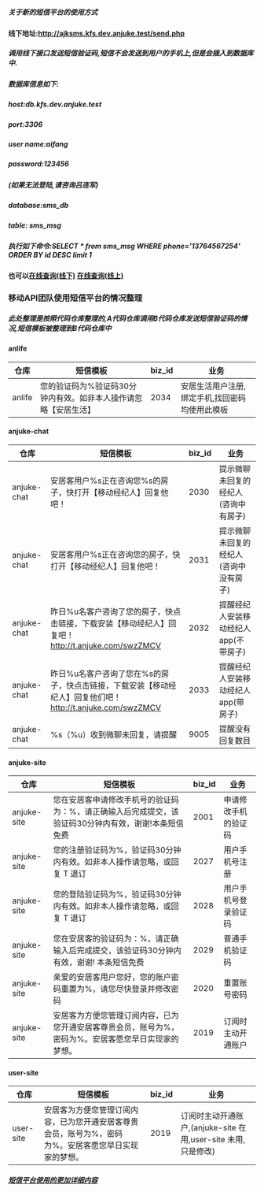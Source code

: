 ##### 关于新的短信平台的使用方式
#### 线下地址:http://ajksms.kfs.dev.anjuke.test/send.php
##### 调用线下接口发送短信验证码,短信不会发送到用户的手机上,但是会插入到数据库中.
##### 数据库信息如下:
##### host:db.kfs.dev.anjuke.test
##### port:3306
##### user name:aifang
##### password:123456
##### (如果无法登陆,请咨询吕连军)
##### database:sms_db
##### table: sms_msg
##### 执行如下命令:SELECT * from sms_msg WHERE phone='13764567254' ORDER BY id DESC limit 1

#### 也可以[在线查询(线下)](http://ajksms.kfs.dev.anjuke.test/index.php) [在线查询(线上)](http://ajksms.a.ajkdns.com/index.php)

### 移动API团队使用短信平台的情况整理
##### 此处整理是按照代码仓库整理的,A代码仓库调用B代码仓库发送短信验证码的情况,短信模板被整理到B代码仓库中
#### anlife
|仓库|短信模板|biz_id|业务|
| --- | --- | --- | --- |
|anlife|您的验证码为%验证码30分钟内有效。如非本人操作请忽略【安居生活】|2034|安居生活用户注册,绑定手机,找回密码均使用此模板|
#### anjuke-chat
|仓库|短信模板|biz_id|业务|
| --- | --- | --- | --- |
|anjuke-chat|安居客用户%s正在咨询您%s的房子，快打开【移动经纪人】回复他吧！|2030|提示微聊未回复的经纪人(咨询中有房子)|
|anjuke-chat|安居客用户%s正在咨询您的房子，快打开【移动经纪人】回复他吧！|2031|提示微聊未回复的经纪人(咨询中没有房子)|
|anjuke-chat|昨日%u名客户咨询了您的房子，快点击链接，下载安装【移动经纪人】回复吧！http://t.anjuke.com/swzZMCV|2032|提醒经纪人安装移动经纪人app(不带房子)|
|anjuke-chat|昨日%u名客户咨询了您在%s的房子，快点击链接，下载安装【移动经纪人】回复他们吧！ http://t.anjuke.com/swzZMCV|2033|提醒经纪人安装移动经纪人app(带房子)|
|anjuke-chat|%s（%u）收到微聊未回复，请提醒|9005|提醒没有回复数目|
#### anjuke-site
|仓库|短信模板|biz_id|业务|
| --- | --- | --- | --- |
|anjuke-site|您在安居客申请修改手机号的验证码为：%，请正确输入后完成提交，该验证码30分钟内有效，谢谢!本条短信免费|2001|申请修改手机的验证码|
|anjuke-site|您的注册验证码为%，验证码30分钟内有效。如非本人操作请忽略，或回复 T 退订|2027|用户手机号注册|
|anjuke-site|您的登陆验证码为%，验证码30分钟内有效。如非本人操作请忽略，或回复 T 退订|2028|用户手机号登录验证码|
|anjuke-site|您在安居客的验证码为：%，请正确输入后完成提交，该验证码30分钟内有效，谢谢! 本条短信免费|2029|普通手机验证码|
|anjuke-site|亲爱的安居客用户您好，您的账户密码重置为%，请您尽快登录并修改密码|2020|重置账号密码|
|anjuke-site|安居客为方便您管理订阅内容，已为您开通安居客尊贵会员，账号为%，密码为%。安居客愿您早日实现家的梦想。|2019|订阅时主动开通账户|
#### user-site
|仓库|短信模板|biz_id|业务|
| --- | --- | --- | --- |
|user-site|安居客为方便您管理订阅内容，已为您开通安居客尊贵会员，账号为%，密码为%。安居客愿您早日实现家的梦想。|2019|订阅时主动开通账户,(anjuke-site 在用,user-site 未用,只是修改)|
##### [短信平台使用的更加详细内容](http://gitlab.corp.anjuke.com/_xinfang/kfs-design/blob/master/sms/AjkSmsProject.md)